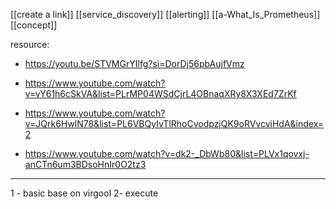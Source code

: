 [[create a link]]
[[service_discovery]]
[[alerting]]
[[a-What_Is_Prometheus]]
[[concept]]

resource:
- https://youtu.be/STVMGrYIlfg?si=DorDj56pbAujfVmz
- https://www.youtube.com/watch?v=vY61h6cSkVA&list=PLrMP04WSdCjrL4OBnaqXRy8X3XEd7ZrKf

- https://www.youtube.com/watch?v=JQrk6HwlN78&list=PL6VBQyIvTlRhoCvodpzjQK9oRVvcviHdA&index=2
- https://www.youtube.com/watch?v=dk2-_DbWb80&list=PLVx1qovxj-anCTn6um3BDsoHnIr0O2tz3
-------------
1 - basic base on virgool
2- execute 
